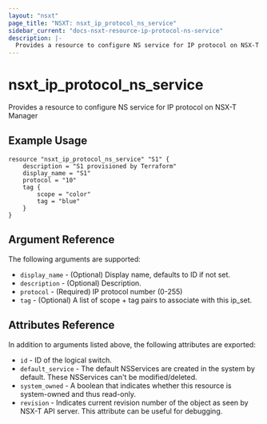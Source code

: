 ```yaml
---
layout: "nsxt"
page_title: "NSXT: nsxt_ip_protocol_ns_service"
sidebar_current: "docs-nsxt-resource-ip-protocol-ns-service"
description: |-
  Provides a resource to configure NS service for IP protocol on NSX-T Manager.
---
```


# nsxt_ip_protocol_ns_service

Provides a resource to configure NS service for IP protocol on NSX-T Manager

## Example Usage

```hcl
resource "nsxt_ip_protocol_ns_service" "S1" {
    description = "S1 provisioned by Terraform"
    display_name = "S1"
    protocol = "10"
    tag {
        scope = "color"
        tag = "blue"
    }
}
```

## Argument Reference

The following arguments are supported:

* `display_name` - (Optional) Display name, defaults to ID if not set.
* `description` - (Optional) Description.
* `protocol` - (Required) IP protocol number (0-255)
* `tag` - (Optional) A list of scope + tag pairs to associate with this ip_set.

## Attributes Reference

In addition to arguments listed above, the following attributes are exported:

* `id` - ID of the logical switch.
* `default_service` - The default NSServices are created in the system by default. These NSServices can't be modified/deleted.
* `system_owned` - A boolean that indicates whether this resource is system-owned and thus read-only.
* `revision` - Indicates current revision number of the object as seen by NSX-T API server. This attribute can be useful for debugging.

